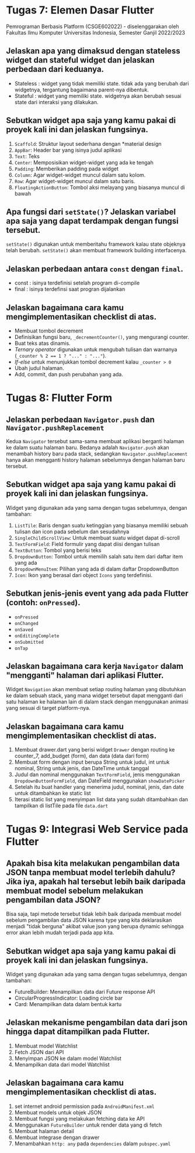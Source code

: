 # Tugas 7: Elemen Dasar Flutter

Pemrograman Berbasis Platform (CSGE602022) - diselenggarakan oleh Fakultas Ilmu Komputer Universitas Indonesia, Semester Ganjil 2022/2023

## Jelaskan apa yang dimaksud dengan stateless widget dan stateful widget dan jelaskan perbedaan dari keduanya.

- Stateless : widget yang tidak memiliki state. tidak ada yang berubah dari widgetnya, tergantung bagaimana parent-nya dibentuk.
- Stateful : widget yang memiliki state. widgetnya akan berubah sesuai state dari interaksi yang dilakukan.

## Sebutkan widget apa saja yang kamu pakai di proyek kali ini dan jelaskan fungsinya.

1. `Scaffold`: Struktur layout sederhana dengan *material design
2. `AppBar`: Header bar yang isinya judul aplikasi
3. `Text`: Teks
4. `Center`: Memposisikan widget-widget yang ada ke tengah
5. `Padding`: Memberikan padding pada widget
6. `Column`: Agar widget-widget muncul dalam satu kolom.
7. `Row`: Agar widget-widget muncul dalam satu baris.
8. `FloatingActionButton`: Tombol aksi melayang yang biasanya muncul di bawah

## Apa fungsi dari `setState()`? Jelaskan variabel apa saja yang dapat terdampak dengan fungsi tersebut.

`setState()` digunakan untuk memberitahu framework kalau state objeknya telah berubah. `setState()` akan membuat framework building interfacenya.

## Jelaskan perbedaan antara `const` dengan `final`.
- const : isinya terdefinisi setelah program di-compile
- final : isinya terdefinsi saat progran dijalankan

## Jelaskan bagaimana cara kamu mengimplementasikan checklist di atas.
- Membuat tombol decrement
- Definisikan fungsi baru, `_decrementCounter()`, yang mengurangi counter.
- Buat teks atas dinamis.
- *Ternary operator* digunakan untuk mengubah tulisan dan warnanya (`_counter % 2 == 1 ? "..." : "..."`).
- *If-else* untuk menunjukkan tombol decrement kalau `_counter > 0`
- Ubah judul halaman.
- Add, commit, dan push perubahan yang ada.

# Tugas 8: Flutter Form

## Jelaskan perbedaan `Navigator.push` dan `Navigator.pushReplacement`
Kedua `Navigator` tersebut sama-sama membuat aplikasi berganti halaman ke dalam suatu halaman baru. Bedanya adalah `Navigator.push` akan menambah history baru pada stack, sedangkan `Navigator.pushReplacement` hanya akan mengganti history halaman sebelumnya dengan halaman baru tersebut.

## Sebutkan widget apa saja yang kamu pakai di proyek kali ini dan jelaskan fungsinya.
Widget yang digunakan ada yang sama dengan tugas sebelumnya, dengan tambahan:
1. `ListTile`: Baris dengan suatu ketinggian yang biasanya memiliki sebuah tulisan dan icon pada sebelum dan sesudahnya
2. `SingleChildScrollView`: Untuk membuat suatu widget dapat di-scroll
3. `TextFormField`: Field formulir yang dapat diisi dengan tulisan
4. `TextButton`: Tombol yang berisi teks
5. `DropdownButton`: Tombol untuk memilih salah satu item dari daftar item yang ada
6. `DropdownMenuItem`: Pilihan yang ada di dalam daftar DropdownButton
7. `Icon`: Ikon yang berasal dari object `Icons` yang terdefinisi.

## Sebutkan jenis-jenis event yang ada pada Flutter (contoh: `onPressed`).
- `onPressed`
- `onChanged`
- `onSaved`
- `onEditingComplete`
- `onSubmitted`
- `onTap`

## Jelaskan bagaimana cara kerja `Navigator` dalam "mengganti" halaman dari aplikasi Flutter.
Widget `Navigation` akan membuat setiap routing halaman yang dibutuhkan ke dalam sebuah stack, yang mana widget tersebut dapat mengganti dari satu halaman ke halaman lain di dalam stack dengan menggunakan animasi yang sesuai di target platform-nya.


## Jelaskan bagaimana cara kamu mengimplementasikan checklist di atas.
1. Membuat drawer.dart yang berisi widget `Drawer` dengan routing ke counter_7, add_budget (form), dan data (data dari form)
2. Membuat form dengan input berupa String untuk judul, int untuk nominal, String untuk jenis, dan DateTime untuk tanggal
3. Judul dan nominal menggunakan `TextFormField`, jenis menggunakan `DropdownButtonFormField`, dan DateField menggunakan `showDatePicker`
4. Setelah itu buat handler yang menerima judul, nominal, jenis, dan date untuk ditambahkan ke static list
6. Iterasi static list yang menyimpan list data yang sudah ditambahkan dan tampilkan di listTile pada file `data.dart`


# Tugas 9: Integrasi Web Service pada Flutter

## Apakah bisa kita melakukan pengambilan data JSON tanpa membuat model terlebih dahulu? Jika iya, apakah hal tersebut lebih baik daripada membuat model sebelum melakukan pengambilan data JSON?
Bisa saja, tapi metode tersebut tidak lebih baik daripada membuat model sebelum pengambilan data JSON karena type yang kita deklarasikan menjadi "tidak berguna" akibat value json yang berupa dynamic sehingga error akan lebih mudah terjadi pada app kita.

## Sebutkan widget apa saja yang kamu pakai di proyek kali ini dan jelaskan fungsinya.
Widget yang digunakan ada yang sama dengan tugas sebelumnya, dengan tambahan:
- FutureBuilder: Menampilkan data dari Future response API
- CircularProgressIndicator: Loading circle bar
- Card: Menampilkan data dalam bentuk kartu

## Jelaskan mekanisme pengambilan data dari json hingga dapat ditampilkan pada Flutter.
1. Membuat model Watchlist
2. Fetch JSON dari API
3. Menyimpan JSON ke dalam model Watchlist
4. Menampilkan data dari model Watchlist

## Jelaskan bagaimana cara kamu mengimplementasikan checklist di atas.
1. set internet android permission pada `AndroidManifest.xml`
2. Membuat models untuk objek JSON
3. Membuat fungsi yang melakukan fetching data ke API
4. Menggunakan `FutureBuilder` untuk render data yang di fetch
5. Membuat halaman detail
6. Membuat integrase dengan drawer
7. Menambahkan `http: any` pada `dependencies` dalam `pubspec.yaml`


